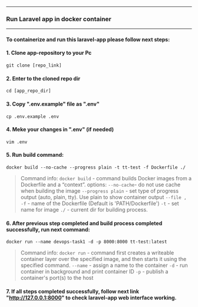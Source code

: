 ***
### Run Laravel app in docker container #
***
#### To containerize and run this laravel-app please follow next steps:

#### 1. Clone app-repository to your Pc ####
```git clone [repo_link]```
#### 2. Enter to the cloned repo dir ####
```cd [app_repo_dir]```
#### 3. Copy ".env.example" file as ".env" ####
```cp .env.example .env``` 
#### 4. Meke your changes in ".env" (if needed) ####
```vim .env```
#### 5. Run build command: ####
```docker build --no-cache --progress plain -t tt-test -f Dockerfile ./```

>  Command info:
> `docker build`  -  command builds Docker images from a Dockerfile and a “context”.
>options:
`--no-cache`-		    do not use cache when building the image
`--progress plain` -	set type of progress output (auto, plain, tty). Use plain to show container output
`--file , -f` 	-	name of the Dockerfile (Default is 'PATH/Dockerfile')
`-t` 		        -	set name for image
`./` 			-        current dir for building process.

#### 6. After previous step completed and build process completed successfully, run next command: ####
```docker run --name devops-task1 -d -p 8000:8000 tt-test:latest```

> Command info:
> `docker run` -		command first creates a writeable container layer over the specified image,
                and then starts it using the specified command.
>`--name` - 			assign a name to the container
>`-d` 	-		run container in background and print container ID
>`-p` 	-		publish a container's port(s) to the host

#### 7. If all steps completed successfully, follow next link "http://127.0.0.1:8000" to check laravel-app web interface working. ####   
